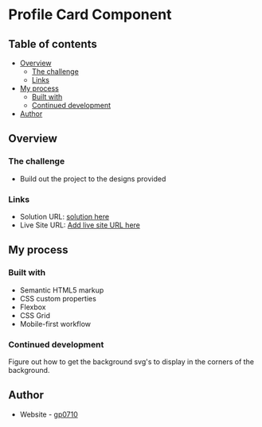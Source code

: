#  Profile Card Component

## Table of contents

- [Overview](#overview)
  - [The challenge](#the-challenge)
  - [Links](#links)
- [My process](#my-process)
  - [Built with](#built-with)
  - [Continued development](#continued-development)
- [Author](#author)


## Overview

### The challenge

- Build out the project to the designs provided

### Links

- Solution URL: [solution here](https://github.com/gp0710/profile-card-component)
- Live Site URL: [Add live site URL here](https://your-live-site-url.com)

## My process

### Built with

- Semantic HTML5 markup
- CSS custom properties
- Flexbox
- CSS Grid
- Mobile-first workflow

### Continued development

Figure out how to get the background svg's to display in the corners of the background.

## Author

- Website - [gp0710](https://github.com/gp0710)
